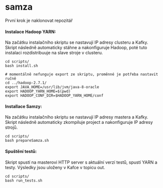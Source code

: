 # samza

První krok je naklonovat repozitář

#### Instalace Hadoop YARN:

Na začátku instalačního skriptu se nastavují IP adresy clusteru a Kafky. Skript následně automaticky stáhne a nakonfiguruje Hadoop, poté tuto instalaci rozdistribuuje na slave stroje v clusteru. 

 ```
 cd scripts/
 bash install.sh
 
 # momentálně nefunguje export ze skriptu, proměnné je potřeba nastavit ručně
 cd ../hadoop-2.7.1/
 export JAVA_HOME=/usr/lib/jvm/java-8-oracle
 export HADOOP_YARN_HOME=$(pwd)
 export HADOOP_CONF_DIR=$HADOOP_YARN_HOME/conf
 ```
    
#### Installace Samzy:

Na začátku instalačního skriptu se nastavují IP adresy mastera a Kafky. Skript následně automaticky zkompiluje project a nakonfiguruje IP adresy strojů.

 ```
 cd scripts/
 bash prepareSamza.sh
 ```
 
#### Spuštění testů:

Skript spustí na masterovi HTTP server s aktuální verzí testů, spustí YARN a testy. Výsledky jsou uloženy v Kafce v topicu out.

 ```
 cd scripts/
 bash run_tests.sh
 ``` 
